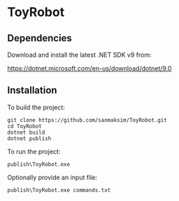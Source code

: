 ﻿# ToyRobot

## Dependencies

Download and install the latest .NET SDK v9 from:

https://dotnet.microsoft.com/en-us/download/dotnet/9.0

## Installation

To build the project:

```
git clone https://github.com/sanmaksim/ToyRobot.git
cd ToyRobot
dotnet build
dotnet publish
```

To run the project:

```
publish\ToyRobot.exe
```

Optionally provide an input file:

```
publish\ToyRobot.exe commands.txt
```
